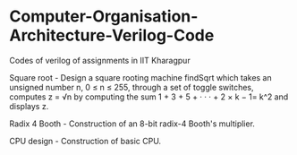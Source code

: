 # Computer-Organisation-Architecture-Verilog-Code
Codes of verilog of assignments in IIT Kharagpur

Square root - Design a square rooting machine findSqrt which takes an unsigned number n, 0 ≤ n ≤ 255, through a set of toggle                 switches, computes z = √n by computing the sum 1 + 3 + 5 + · · · + 2 × k − 1= k^2 and displays z.

Radix 4 Booth - Construction of an 8-bit radix-4 Booth's multiplier.

CPU design -    Construction of basic CPU. 

